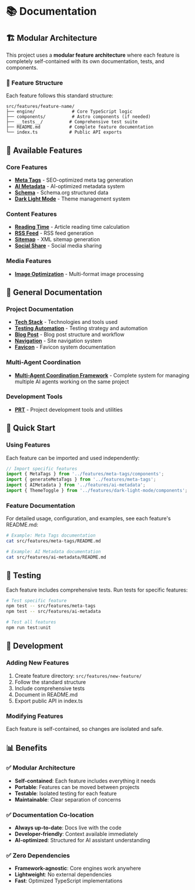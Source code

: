 # 📚 Documentation

## 🏗️ Modular Architecture

This project uses a **modular feature architecture** where each feature is completely self-contained with its own documentation, tests, and components.

### 📁 Feature Structure

Each feature follows this standard structure:

```
src/features/feature-name/
├── engine/              # Core TypeScript logic
├── components/          # Astro components (if needed)
├── __tests__/          # Comprehensive test suite
├── README.md           # Complete feature documentation
└── index.ts            # Public API exports
```

## 🚀 Available Features

### Core Features
- **[Meta Tags](../src/features/meta-tags/README.md)** - SEO-optimized meta tag generation
- **[AI Metadata](../src/features/ai-metadata/README.md)** - AI-optimized metadata system
- **[Schema](../src/features/schema/README.md)** - Schema.org structured data
- **[Dark Light Mode](../src/features/dark-light-mode/README.md)** - Theme management system

### Content Features  
- **[Reading Time](../src/features/reading-time/README.md)** - Article reading time calculation
- **[RSS Feed](../src/features/rss-feed/README.md)** - RSS feed generation
- **[Sitemap](../src/features/sitemap/README.md)** - XML sitemap generation
- **[Social Share](../src/features/social-share/README.md)** - Social media sharing

### Media Features
- **[Image Optimization](../src/features/image-optimization/README.md)** - Multi-format image processing

## 📖 General Documentation

### Project Documentation
- **[Tech Stack](./tech-stack.md)** - Technologies and tools used
- **[Testing Automation](./testing-automation.md)** - Testing strategy and automation
- **[Blog Post](./blog-post.md)** - Blog post structure and workflow
- **[Navigation](./navigation.md)** - Site navigation system
- **[Favicon](./favicon.md)** - Favicon system documentation

### Multi-Agent Coordination
- **[Multi-Agent Coordination Framework](./MULTI-AGENT-COORDINATION.md)** - Complete system for managing multiple AI agents working on the same project

### Development Tools
- **[PRT](./prt/)** - Project development tools and utilities

## 🎯 Quick Start

### Using Features
Each feature can be imported and used independently:

```typescript
// Import specific features
import { MetaTags } from '../features/meta-tags/components';
import { generateMetaTags } from '../features/meta-tags';
import { AIMetadata } from '../features/ai-metadata';
import { ThemeToggle } from '../features/dark-light-mode/components';
```

### Feature Documentation
For detailed usage, configuration, and examples, see each feature's README.md:

```bash
# Example: Meta Tags documentation
cat src/features/meta-tags/README.md

# Example: AI Metadata documentation  
cat src/features/ai-metadata/README.md
```

## 🧪 Testing

Each feature includes comprehensive tests. Run tests for specific features:

```bash
# Test specific feature
npm test -- src/features/meta-tags
npm test -- src/features/ai-metadata

# Test all features
npm run test:unit
```

## 🔧 Development

### Adding New Features
1. Create feature directory: `src/features/new-feature/`
2. Follow the standard structure
3. Include comprehensive tests
4. Document in README.md
5. Export public API in index.ts

### Modifying Features
Each feature is self-contained, so changes are isolated and safe.

## 📊 Benefits

### ✅ Modular Architecture
- **Self-contained**: Each feature includes everything it needs
- **Portable**: Features can be moved between projects
- **Testable**: Isolated testing for each feature
- **Maintainable**: Clear separation of concerns

### ✅ Documentation Co-location
- **Always up-to-date**: Docs live with the code
- **Developer-friendly**: Context available immediately
- **AI-optimized**: Structured for AI assistant understanding

### ✅ Zero Dependencies
- **Framework-agnostic**: Core engines work anywhere
- **Lightweight**: No external dependencies
- **Fast**: Optimized TypeScript implementations
